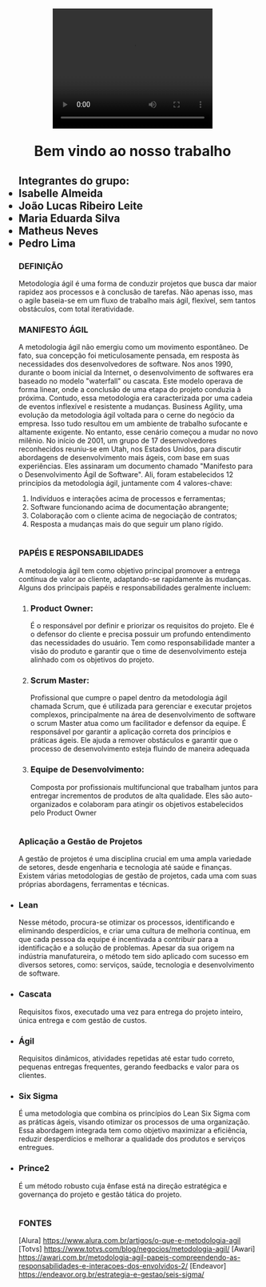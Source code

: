 <h1 align="center">
<video width="320" height="240">
  <source src="agile.mp4.mp4" type="video/mp4">
</video>

**Bem vindo ao nosso trabalho**
</h1><ul>
<h2>Integrantes do grupo:
<li>Isabelle Almeida</li>
<li>João Lucas Ribeiro Leite</li>
<li>Maria Eduarda Silva</li>
<li>Matheus Neves</li>
<li>Pedro Lima</li>
<ol></h1>

<h3>DEFINIÇÃO</h3>
  Metodologia ágil é uma forma de conduzir projetos que busca dar maior rapidez aos processos e à conclusão de tarefas. Não apenas isso, mas o agile baseia-se em um fluxo de trabalho mais ágil, flexível, sem tantos obstáculos, com total iteratividade.

<h3>MANIFESTO ÁGIL</h3>
A metodologia ágil não emergiu como um movimento espontâneo. De fato, sua concepção foi meticulosamente pensada, em resposta às necessidades dos desenvolvedores de software. Nos anos 1990, durante o boom inicial da Internet, o desenvolvimento de softwares era baseado no modelo "waterfall" ou cascata. Este modelo operava de forma linear, onde a conclusão de uma etapa do projeto conduzia à próxima. Contudo, essa metodologia era caracterizada por uma cadeia de eventos inflexível e resistente a mudanças. Business Agility, uma evolução da metodologia ágil voltada para o cerne do negócio da empresa. Isso tudo resultou em um ambiente de trabalho sufocante e altamente exigente. No entanto, esse cenário começou a mudar no novo milênio. No início de 2001, um grupo de 17 desenvolvedores reconhecidos reuniu-se em Utah, nos Estados Unidos, para discutir abordagens de desenvolvimento mais ágeis, com base em suas experiências. Eles assinaram um documento chamado "Manifesto para o Desenvolvimento Ágil de Software". Ali, foram estabelecidos 12 princípios da metodologia ágil, juntamente com 4 valores-chave:
<ol><li>Indivíduos e interações acima de processos e ferramentas;<li>Software funcionando acima de documentação abrangente;
<li>Colaboração com o cliente acima de negociação de contratos;<li>Resposta a mudanças mais do que seguir um plano rígido.</li></ol>

<h1></h1>
<h3>PAPÉIS E RESPONSABILIDADES</h3>
A metodologia ágil tem como objetivo principal promover a entrega contínua de valor ao cliente, adaptando-se rapidamente às mudanças.
Alguns dos principais papéis e responsabilidades geralmente incluem:

<ol><li><h3>Product Owner:</h3> 
É o responsável por definir e priorizar os requisitos do projeto. Ele é o defensor do cliente e precisa possuir um profundo entendimento das necessidades do usuário.
Tem como responsabilidade manter a visão do produto e garantir que o time de desenvolvimento esteja alinhado com os objetivos do projeto.

<li><h3>Scrum Master:</h3>  
Profissional que cumpre o papel dentro da metodologia ágil chamada Scrum, que é utilizada para gerenciar e executar projetos complexos, principalmente na área de desenvolvimento de software
o scrum Master atua como um facilitador e defensor da equipe. É responsável por garantir a aplicação correta dos princípios e práticas ágeis.
Ele ajuda a remover obstáculos e garantir que o processo de desenvolvimento esteja fluindo de maneira adequada

<li><h3>Equipe de Desenvolvimento:</h3> 
Composta por profissionais multifuncional que trabalham juntos para entregar incrementos de produtos de alta qualidade. Eles são auto-organizados e colaboram para atingir os objetivos estabelecidos pelo Product Owner</ol>
<h1></h1>

<h3>Aplicação a Gestão de Projetos</h3>

A gestão de projetos é uma disciplina crucial em uma ampla variedade de setores, desde engenharia e tecnologia até saúde e finanças. Existem várias metodologias de gestão de projetos, cada uma com suas próprias abordagens, ferramentas e técnicas.


<li><h3>Lean</li></h3>
Nesse método, procura-se otimizar os processos, identificando e eliminando desperdícios, e criar uma cultura de melhoria contínua, em que cada pessoa da equipe é incentivada a contribuir para a identificação e a solução de problemas. Apesar da sua origem na indústria manufatureira, o método tem sido aplicado com sucesso em diversos setores, como: serviços, saúde, tecnologia e desenvolvimento de software.

<li><h3>Cascata</li></h3>
Requisitos fixos, executado uma vez para entrega do projeto inteiro, única entrega e com gestão de custos.

<li><h3>Ágil</li></h3>
Requisitos dinâmicos, atividades repetidas até estar tudo correto, pequenas entregas frequentes, gerando feedbacks e valor para os clientes.

<li><h3>Six Sigma</li></h3>
É uma metodologia que combina os princípios do Lean Six Sigma com as práticas ágeis, visando otimizar os processos de uma organização. Essa abordagem integrada tem como objetivo maximizar a eficiência, reduzir desperdícios e melhorar a qualidade dos produtos e serviços entregues.

<li><h3>Prince2</li></h3>
É um método robusto cuja ênfase está na direção estratégica e governança do projeto e gestão tática do projeto.


<h1></h1>
<h3> FONTES</h3>

[Alura] https://www.alura.com.br/artigos/o-que-e-metodologia-agil
[Totvs] https://www.totvs.com/blog/negocios/metodologia-agil/
[Awari] https://awari.com.br/metodologia-agil-papeis-compreendendo-as-responsabilidades-e-interacoes-dos-envolvidos-2/
[Endeavor] https://endeavor.org.br/estrategia-e-gestao/seis-sigma/
